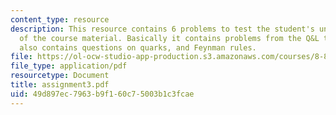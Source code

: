 ```yaml
---
content_type: resource
description: This resource contains 6 problems to test the student's understanding
  of the course material. Basically it contains problems from the Q&L textbook. It
  also contains questions on quarks, and Feynman rules.
file: https://ol-ocw-studio-app-production.s3.amazonaws.com/courses/8-811-particle-physics-ii-fall-2005/49d897ec7963b9f160c75003b1c3fcae_assignment3.pdf
file_type: application/pdf
resourcetype: Document
title: assignment3.pdf
uid: 49d897ec-7963-b9f1-60c7-5003b1c3fcae
---
```

